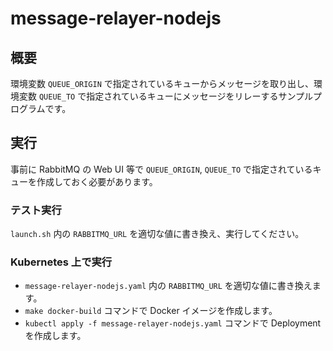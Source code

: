 # message-relayer-nodejs

## 概要

環境変数 `QUEUE_ORIGIN` で指定されているキューからメッセージを取り出し、環境変数 `QUEUE_TO` で指定されているキューにメッセージをリレーするサンプルプログラムです。


## 実行

事前に RabbitMQ の Web UI 等で `QUEUE_ORIGIN`, `QUEUE_TO` で指定されているキューを作成しておく必要があります。


### テスト実行

`launch.sh` 内の `RABBITMQ_URL` を適切な値に書き換え、実行してください。


### Kubernetes 上で実行

* `message-relayer-nodejs.yaml` 内の `RABBITMQ_URL` を適切な値に書き換えます。
* `make docker-build` コマンドで Docker イメージを作成します。
* `kubectl apply -f message-relayer-nodejs.yaml` コマンドで Deployment を作成します。
